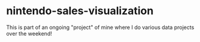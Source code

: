 # nintendo-sales-visualization
This is part of an ongoing "project" of mine where I do various data projects over the weekend!
